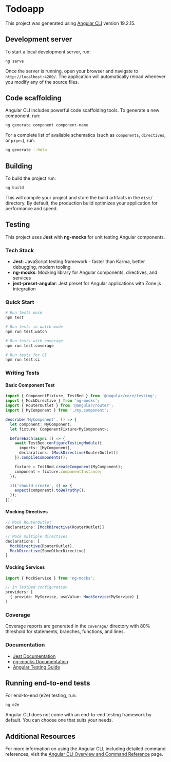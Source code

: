 # Todoapp

This project was generated using [Angular CLI](https://github.com/angular/angular-cli) version 19.2.15.

## Development server

To start a local development server, run:

```bash
ng serve
```

Once the server is running, open your browser and navigate to `http://localhost:4200/`. The application will automatically reload whenever you modify any of the source files.

## Code scaffolding

Angular CLI includes powerful code scaffolding tools. To generate a new component, run:

```bash
ng generate component component-name
```

For a complete list of available schematics (such as `components`, `directives`, or `pipes`), run:

```bash
ng generate --help
```

## Building

To build the project run:

```bash
ng build
```

This will compile your project and store the build artifacts in the `dist/` directory. By default, the production build optimizes your application for performance and speed.

## Testing

This project uses **Jest** with **ng-mocks** for unit testing Angular components.

### Tech Stack

- **Jest**: JavaScript testing framework - faster than Karma, better debugging, modern tooling
- **ng-mocks**: Mocking library for Angular components, directives, and services
- **jest-preset-angular**: Jest preset for Angular applications with Zone.js integration

### Quick Start

```bash
# Run tests once
npm test

# Run tests in watch mode
npm run test:watch

# Run tests with coverage
npm run test:coverage

# Run tests for CI
npm run test:ci
```

### Writing Tests

#### Basic Component Test
```typescript
import { ComponentFixture, TestBed } from '@angular/core/testing';
import { MockDirective } from 'ng-mocks';
import { RouterOutlet } from '@angular/router';
import { MyComponent } from './my.component';

describe('MyComponent', () => {
  let component: MyComponent;
  let fixture: ComponentFixture<MyComponent>;

  beforeEach(async () => {
    await TestBed.configureTestingModule({
      imports: [MyComponent],
      declarations: [MockDirective(RouterOutlet)]
    }).compileComponents();

    fixture = TestBed.createComponent(MyComponent);
    component = fixture.componentInstance;
  });

  it('should create', () => {
    expect(component).toBeTruthy();
  });
});
```

#### Mocking Directives
```typescript
// Mock RouterOutlet
declarations: [MockDirective(RouterOutlet)]

// Mock multiple directives
declarations: [
  MockDirective(RouterOutlet),
  MockDirective(SomeOtherDirective)
]
```

#### Mocking Services
```typescript
import { MockService } from 'ng-mocks';

// In TestBed configuration
providers: [
  { provide: MyService, useValue: MockService(MyService) }
]
```

### Coverage

Coverage reports are generated in the `coverage/` directory with 80% threshold for statements, branches, functions, and lines.

### Documentation

- [Jest Documentation](https://jestjs.io/docs/getting-started)
- [ng-mocks Documentation](https://ng-mocks.sudo.eu/)
- [Angular Testing Guide](https://angular.dev/guide/testing)

## Running end-to-end tests

For end-to-end (e2e) testing, run:

```bash
ng e2e
```

Angular CLI does not come with an end-to-end testing framework by default. You can choose one that suits your needs.

## Additional Resources

For more information on using the Angular CLI, including detailed command references, visit the [Angular CLI Overview and Command Reference](https://angular.dev/tools/cli) page.
